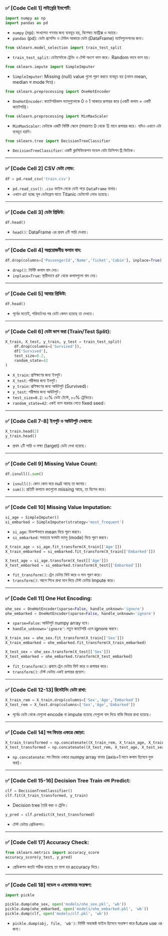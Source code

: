 
### ✅ **\[Code Cell 1] লাইব্রেরি ইমপোর্ট:**

```python
import numpy as np
import pandas as pd
```

* `numpy` (np): সংখ্যাগত গণনার জন্য ব্যবহৃত হয়, বিশেষত ম্যাট্রিক্স ও অ্যারে।
* `pandas` (pd): ডেটা প্রসেসিং ও টেবিল আকারে ডেটা (DataFrame) ম্যানিপুলেশনের জন্য।

```python
from sklearn.model_selection import train_test_split
```

* `train_test_split`: ডেটাসেটকে ট্রেনিং ও টেস্ট অংশে ভাগ করে। Random ভাবে ভাগ হয়।

```python
from sklearn.impute import SimpleImputer
```

* `SimpleImputer`: Missing (null) value গুলো পূরণ করতে ব্যবহৃত হয় (যেমন mean, median বা mode দিয়ে)।

```python
from sklearn.preprocessing import OneHotEncoder
```

* `OneHotEncoder`: ক্যাটেগরিকাল ভ্যালুগুলোকে 0 ও 1 আকারে রূপান্তর করে (একটি কলাম = একটি ক্যাটেগরি)।

```python
from sklearn.preprocessing import MinMaxScaler
```

* `MinMaxScaler`: ডেটাকে একটি নির্দিষ্ট স্কেলে (সাধারণত 0 থেকে 1) মানে রূপান্তর করে। যদিও এখানে এটা ব্যবহৃত হয়নি।

```python
from sklearn.tree import DecisionTreeClassifier
```

* `DecisionTreeClassifier`: একটি ক্লাসিফিকেশন মডেল যেটা ডিসিশন ট্রি ভিত্তিক।

---

### ✅ **\[Code Cell 2] CSV ডেটা লোড:**

```python
df = pd.read_csv('train.csv')
```

* `pd.read_csv()`: `.csv` ফাইল থেকে ডেটা পড়ে `DataFrame` বানায়।
* এখানে `df` হচ্ছে মূল ডেটাফ্রেম যাতে Titanic ডেটাসেট লোড হয়েছে।

---

### ✅ **\[Code Cell 3] ডেটা প্রিভিউ:**

```python
df.head()
```

* `head()`: DataFrame এর প্রথম ৫টি সারি দেখায়।

---

### ✅ **\[Code Cell 4] অপ্রয়োজনীয় কলাম বাদ:**

```python
df.drop(columns=['PassengerId','Name','Ticket','Cabin'], inplace=True)
```

* `drop()`: নির্দিষ্ট কলাম বাদ দেয়।
* `inplace=True`: স্থায়ীভাবে `df` থেকে কলামগুলো বাদ দেয়।

---

### ✅ **\[Code Cell 5] আবার প্রিভিউ:**

```python
df.head()
```

* পূর্বের মতোই, পরিবর্তনের পর ডেটা কেমন হয়েছে তা দেখতে।

---

### ✅ **\[Code Cell 6] ডেটা ভাগ করা (Train/Test Split):**

```python
X_train, X_test, y_train, y_test = train_test_split(
    df.drop(columns=['Survived']),
    df['Survived'],
    test_size=0.2,
    random_state=42
)
```

* `X_train`: প্রশিক্ষণের জন্য ইনপুট।
* `X_test`: পরীক্ষার জন্য ইনপুট।
* `y_train`: প্রশিক্ষণের জন্য আউটপুট (Survived)।
* `y_test`: পরীক্ষার জন্য আউটপুট।
* `test_size=0.2`: ২০% ডেটা টেস্টে, ৮০% ট্রেনিংয়ে।
* `random_state=42`: একই ভাগ বারবার পেতে fixed seed।

---

### ✅ **\[Code Cell 7-8] ইনপুট ও আউটপুট দেখানো:**

```python
X_train.head(2)
y_train.head()
```

* প্রথম ২টি সারি ও লক্ষ্য (target) ডেটা দেখা হয়েছে।

---

### ✅ **\[Code Cell 9] Missing Value Count:**

```python
df.isnull().sum()
```

* `isnull()`: কোন কোন ঘরে null আছে তা জানায়।
* `sum()`: প্রতিটি কলামে কতগুলো missing আছে, তা হিসেব করে।

---

### ✅ **\[Code Cell 10] Missing Value Imputation:**

```python
si_age = SimpleImputer()
si_embarked = SimpleImputer(strategy='most_frequent')
```

* `si_age`: ডিফল্টভাবে mean দিয়ে পূরণ করবে।
* `si_embarked`: সবচেয়ে ঘনঘটা ভ্যালু (mode) দিয়ে পূরণ করবে।

```python
X_train_age = si_age.fit_transform(X_train[['Age']])
X_train_embarked = si_embarked.fit_transform(X_train[['Embarked']])

X_test_age = si_age.transform(X_test[['Age']])
X_test_embarked = si_embarked.transform(X_test[['Embarked']])
```

* `fit_transform()`: ট্রেন ডেটায় ফিট করে ও মান পূরণ করে।
* `transform()`: আগে শিখে রাখা মান দিয়ে টেস্ট ডেটায় Impute করে।

---

### ✅ **\[Code Cell 11] One Hot Encoding:**

```python
ohe_sex = OneHotEncoder(sparse=False, handle_unknown='ignore')
ohe_embarked = OneHotEncoder(sparse=False, handle_unknown='ignore')
```

* `sparse=False`: আউটপুট numpy array হবে।
* `handle_unknown='ignore'`: নতুন ক্যাটেগরি এলে ignore করবে।

```python
X_train_sex = ohe_sex.fit_transform(X_train[['Sex']])
X_train_embarked = ohe_embarked.fit_transform(X_train_embarked)

X_test_sex = ohe_sex.transform(X_test[['Sex']])
X_test_embarked = ohe_embarked.transform(X_test_embarked)
```

* `fit_transform()`: প্রথমে ট্রেন ডেটায় ফিট করে ও রূপান্তর করে।
* `transform()`: টেস্ট ডেটায় একই রূপান্তর প্রয়োগ।

---

### ✅ **\[Code Cell 12-13] রিমেইনিং ডেটা রাখা:**

```python
X_train_rem = X_train.drop(columns=['Sex','Age','Embarked'])
X_test_rem = X_test.drop(columns=['Sex','Age','Embarked'])
```

* পূর্বের ডেটা থেকে যেগুলো encode বা impute হয়েছে সেগুলো বাদ দিয়ে বাকি ফিচার রাখা হয়েছে।

---

### ✅ **\[Code Cell 14] সব ফিচার একত্রে জোড়া:**

```python
X_train_transformed = np.concatenate((X_train_rem, X_train_age, X_train_sex, X_train_embarked), axis=1)
X_test_transformed = np.concatenate((X_test_rem, X_test_age, X_test_sex, X_test_embarked), axis=1)
```

* `np.concatenate`: সব ফিচার একত্রে numpy array বানায় (axis=1 মানে কলাম হিসেবে যুক্ত করা)।

---

### ✅ **\[Code Cell 15-16] Decision Tree Train এবং Predict:**

```python
clf = DecisionTreeClassifier()
clf.fit(X_train_transformed, y_train)
```

* Decision tree তৈরি করা ও ট্রেনিং।

```python
y_pred = clf.predict(X_test_transformed)
```

* টেস্ট ডেটায় প্রেডিকশন।

---

### ✅ **\[Code Cell 17] Accuracy Check:**

```python
from sklearn.metrics import accuracy_score
accuracy_score(y_test, y_pred)
```

* প্রেডিকশন কতটা সঠিক হয়েছে তা মাপা হয় accuracy দিয়ে।

---

### ✅ **\[Code Cell 18] মডেল ও এনকোডার সংরক্ষণ:**

```python
import pickle

pickle.dump(ohe_sex, open('models/ohe_sex.pkl', 'wb'))
pickle.dump(ohe_embarked, open('models/ohe_embarked.pkl', 'wb'))
pickle.dump(clf, open('models/clf.pkl', 'wb'))
```

* `pickle.dump(obj, file, 'wb')`: নির্দিষ্ট অবজেক্ট ফাইল হিসেবে সংরক্ষণ করে future use এর জন্য।

